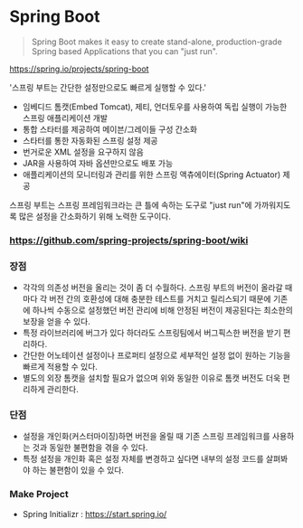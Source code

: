 # Spring Boot

> Spring Boot makes it easy to create stand-alone, production-grade Spring based Applications that you can "just run".

https://spring.io/projects/spring-boot

'스프링 부트는 간단한 설정만으로도 빠르게 실행할 수 있다.'

- 임베디드 톰캣(Embed Tomcat), 제티, 언더토우를 사용하여 독립 실행이 가능한 스프링 애플리케이션 개발
- 통합 스타터를 제공하여 메이븐/그레이들 구성 간소화
- 스타터를 통한 자동화된 스프링 설정 제공
- 번거로운 XML 설정을 요구하지 않음
- JAR을 사용하여 자바 옵션만으로도 배포 가능
- 애플리케이션의 모니터링과 관리를 위한 스프링 액츄에이터(Spring Actuator) 제공

스프링 부트는 스프링 프레임워크라는 큰 틀에 속하는 도구로 "just run"에 가까워지도록 많은 설정을 간소화하기 위해 노력한 도구이다.



### https://github.com/spring-projects/spring-boot/wiki



### 장점

- 각각의 의존성 버전을 올리는 것이 좀 더 수월하다. 스프링 부트의 버전이 올라갈 때마다 각 버전 간의 호환성에 대해 충분한 테스트를 거치고 릴리스되기 때문에 기존에 하나씩 수동으로 설정했던 버전 관리에 비해 안정된 버전이 제공된다는 최소한의 보장을 얻을 수 있다.
- 특정 라이브러리에 버그가 있다 하더라도 스프링팀에서 버그픽스한 버전을 받기 편리하다.
- 간단한 어노테이션 설정이나 프로퍼티 설정으로 세부적인 설정 없이 원하는 기능을 빠르게 적용할 수 있다.
- 별도의 외장 톰캣을 설치할 필요가 없으며 위와 동일한 이유로 톰캣 버전도 더욱 편리하게 관리한다.

### 단점

- 설정을 개인화(커스터마이징)하면 버전을 올릴 때 기존 스프링 프레임워크를 사용하는 것과 동일한 불편함을 겪을 수 있다.
- 특정 설정을 개인화 혹은 설정 자체를 변경하고 싶다면 내부의 설정 코드를 살펴봐야 하는 불편함이 있을 수 있다.



### Make Project

- Spring Initializr : https://start.spring.io/

